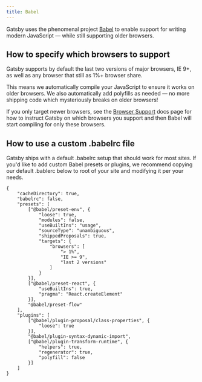 ```yaml
---
title: Babel
---
```


Gatsby uses the phenomenal project [Babel](https://babeljs.io/) to enable
support for writing modern JavaScript — while still supporting older browsers.

## How to specify which browsers to support

Gatsby supports by default the last two versions of major browsers, IE 9+, as well as
any browser that still as 1%+ browser share.

This means we automatically compile your JavaScript to ensure it works on older browsers.
We also automatically add polyfills as needed — no more shipping code which mysteriously
breaks on older browsers!

If you only target newer browsers, see the [Browser
Support](/docs/browser-support/) docs page for how to instruct Gatsby on which
browsers you support and then Babel will start compiling for only these
browsers.

## How to use a custom .babelrc file

Gatsby ships with a default .babelrc setup that should work for most sites. If you'd like
to add custom Babel presets or plugins, we recommend copying our default .bablerc below
to root of your site and modifying it per your needs.

```json5
{
	"cacheDirectory": true,
	"babelrc": false,
	"presets": [
		["@babel/preset-env", {
			"loose": true,
			"modules": false,
			"useBuiltIns": "usage",
			"sourceType": "unambiguous",
			"shippedProposals": true,
			"targets": {
				"browsers": [
					"> 1%",
					"IE >= 9",
					"last 2 versions"
				]
			}
		}],
		["@babel/preset-react", {
			"useBuiltIns": true,
			"pragma": "React.createElement"
		}],
		"@babel/preset-flow"
	],
	"plugins": [
		["@babel/plugin-proposal/class-properties", {
			"loose": true
		}],
		"@babel/plugin-syntax-dynamic-import",
	    ["@babel/plugin-transform-runtime", {
			"helpers": true,
			"regenerator": true,
			"polyfill": false
		}]
	]
}
```
